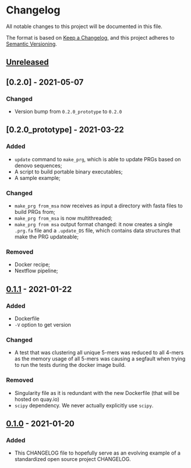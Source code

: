 # Changelog
All notable changes to this project will be documented in this file.

The format is based on [Keep a Changelog](https://keepachangelog.com/en/1.0.0/),
and this project adheres to [Semantic Versioning](https://semver.org/spec/v2.0.0.html).

## [Unreleased]

## [0.2.0] - 2021-05-07

### Changed

- Version bump from `0.2.0_prototype` to `0.2.0`

## [0.2.0_prototype] - 2021-03-22

### Added

- `update` command to `make_prg`, which is able to update PRGs based on denovo sequences;
- A script to build portable binary executables;
- A sample example;

### Changed

- `make_prg from_msa` now receives as input a directory with fasta files to build PRGs from;
- `make_prg from_msa` is now multithreaded;
- `make_prg from msa` output format changed: it now creates a single `.prg.fa` file and a `.update_DS` file,
  which contains data structures that make the PRG updateable;

### Removed
- Docker recipe;
- Nextflow pipeline;

## [0.1.1] - 2021-01-22
### Added
- Dockerfile
- `-V` option to get version

### Changed
- A test that was clustering all unique 5-mers was reduced to all 4-mers as the memory
  usage of all 5-mers was causing a segfault when trying to run the tests during the
  docker image build.

### Removed
- Singularity file as it is redundant with the new Dockerfile (that will be hosted on
  quay.io)
- `scipy` dependency. We never actually explicitly use `scipy`.

## [0.1.0] - 2021-01-20
### Added
- This CHANGELOG file to hopefully serve as an evolving example of a standardized open
  source project CHANGELOG.


[Unreleased]: https://github.com/rmcolq/make_prg/compare/v0.1.1...HEAD

[0.1.1]: https://github.com/rmcolq/make_prg/releases/v0.1.1
[0.1.0]: https://github.com/rmcolq/make_prg/releases/v0.1.0